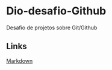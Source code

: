# Dio-desafio-Github
Desafio de projetos sobre Git/Github


## Links
[Markdown](https://www.markdownguide.org/basic-syntax/)
